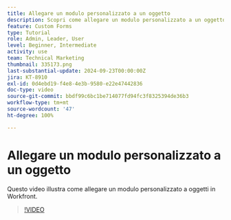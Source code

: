 ```yaml
---
title: Allegare un modulo personalizzato a un oggetto
description: Scopri come allegare un modulo personalizzato a un oggetto e rendere visibili i campi personalizzati nei rapporti.
feature: Custom Forms
type: Tutorial
role: Admin, Leader, User
level: Beginner, Intermediate
activity: use
team: Technical Marketing
thumbnail: 335173.png
last-substantial-update: 2024-09-23T00:00:00Z
jira: KT-8910
exl-id: 0d4ebd19-f4e8-4e3b-9580-e22e47442836
doc-type: video
source-git-commit: bbdf99c6bc1be714077fd94fc3f8325394de36b3
workflow-type: tm+mt
source-wordcount: '47'
ht-degree: 100%

---
```


# Allegare un modulo personalizzato a un oggetto

Questo video illustra come allegare un modulo personalizzato a oggetti in Workfront.

>[!VIDEO](https://video.tv.adobe.com/v/335173/?quality=12&learn=on&enablevpops=1)
